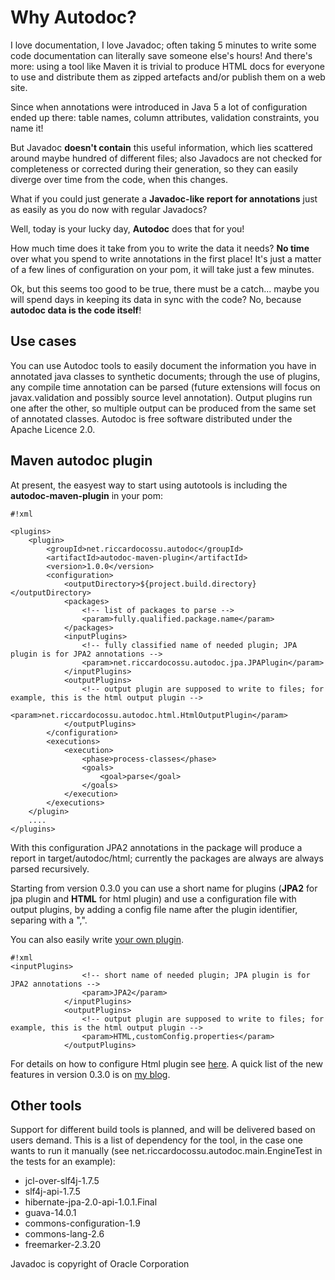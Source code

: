 # Why Autodoc?

I love documentation, I love Javadoc; often taking 5 minutes to write some code documentation can literally save someone else's hours! And there's more: using a tool like Maven it is trivial to produce HTML docs for everyone to use and distribute them as zipped artefacts and/or publish them on a web site.

Since when annotations were introduced in Java 5 a lot of configuration ended up there: table names, column attributes, validation constraints, you name it! 

But Javadoc **doesn't contain** this useful information, which lies scattered around maybe hundred of different files; also Javadocs are not checked for completeness or corrected during their generation, so they can easily diverge over time from the code, when this changes.

What if you could just generate a **Javadoc-like report for annotations** just as easily as you do now with regular Javadocs?

Well, today is your lucky day, **Autodoc** does that for you!

How much time does it take from you to write the data it needs? **No time** over what you spend to write annotations in the first place! It's just a matter of a few lines of configuration on your pom, it will take just a few minutes.

Ok, but this seems too good to be true, there must be a catch... maybe you will spend days in keeping its data in sync with the code? No, because **autodoc data is the code itself**!


## Use cases ##
You can use Autodoc tools to easily document the information you have in annotated java classes to synthetic documents; through the use of plugins, any compile time annotation can be parsed (future extensions will focus on javax.validation and possibly source level annotation).
Output plugins run one after the other, so multiple output can be produced from the same set of annotated classes.
Autodoc is free software distributed under the Apache Licence 2.0.

## Maven autodoc plugin ##

At present, the easyest way to start using autotools is including the **autodoc-maven-plugin** in your pom:


```
#!xml

<plugins>
	<plugin>
		<groupId>net.riccardocossu.autodoc</groupId>
		<artifactId>autodoc-maven-plugin</artifactId>
		<version>1.0.0</version>
		<configuration>
			<outputDirectory>${project.build.directory}</outputDirectory>
			<packages>
				<!-- list of packages to parse -->
				<param>fully.qualified.package.name</param>
			</packages>
			<inputPlugins>
				<!-- fully classified name of needed plugin; JPA plugin is for JPA2 annotations -->
				<param>net.riccardocossu.autodoc.jpa.JPAPlugin</param>
			</inputPlugins>
			<outputPlugins>
				<!-- output plugin are supposed to write to files; for example, this is the html output plugin -->
				<param>net.riccardocossu.autodoc.html.HtmlOutputPlugin</param>
			</outputPlugins>
		</configuration>
		<executions>
			<execution>
				<phase>process-classes</phase>
				<goals>
					<goal>parse</goal>
				</goals>
			</execution>
		</executions>
	</plugin>
	....
</plugins>
``` 

With this configuration JPA2 annotations in the package will produce a report in target/autodoc/html; currently the packages are always are always parsed recursively.

Starting from version 0.3.0 you can use a short name for plugins (**JPA2** for jpa plugin and **HTML** for html plugin) and use a configuration file with output plugins, by adding a config file name after the plugin identifier, separing with a ",".

You can also easily write [your own plugin](https://github.com/riccardocossu/autodoc/wiki/Writing-a-plugin "Writing a plugin").
```
#!xml
<inputPlugins>
				<!-- short name of needed plugin; JPA plugin is for JPA2 annotations -->
				<param>JPA2</param>
			</inputPlugins>
			<outputPlugins>
				<!-- output plugin are supposed to write to files; for example, this is the html output plugin -->
				<param>HTML,customConfig.properties</param>
			</outputPlugins>

```
For details on how to configure Html plugin see [here](https://github.com/riccardocossu/autodoc/wiki/HtmlPlugin).
A quick list of the new features in version 0.3.0 is on [my blog](http://codealone.blogspot.com/2013/08/new-version-for-autodoc-big-news.html).

## Other tools ##
Support for different build tools is planned, and will be delivered based on users demand.
This is a list of dependency for the tool, in the case one wants to run it manually (see net.riccardocossu.autodoc.main.EngineTest in the tests for an example):

* jcl-over-slf4j-1.7.5
* slf4j-api-1.7.5
* hibernate-jpa-2.0-api-1.0.1.Final
* guava-14.0.1
* commons-configuration-1.9
* commons-lang-2.6
* freemarker-2.3.20


Javadoc is copyright of Oracle Corporation